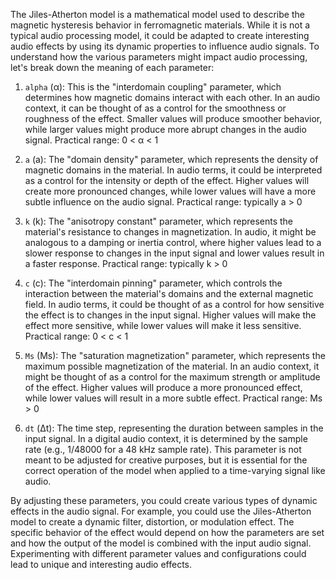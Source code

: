 The Jiles-Atherton model is a mathematical model used to describe the magnetic hysteresis behavior in ferromagnetic materials. While it is not a typical audio processing model, it could be adapted to create interesting audio effects by using its dynamic properties to influence audio signals. To understand how the various parameters might impact audio processing, let's break down the meaning of each parameter:

1. `alpha` (α): This is the "interdomain coupling" parameter, which determines how magnetic domains interact with each other. In an audio context, it can be thought of as a control for the smoothness or roughness of the effect. Smaller values will produce smoother behavior, while larger values might produce more abrupt changes in the audio signal.
   Practical range: 0 < α < 1

2. `a` (a): The "domain density" parameter, which represents the density of magnetic domains in the material. In audio terms, it could be interpreted as a control for the intensity or depth of the effect. Higher values will create more pronounced changes, while lower values will have a more subtle influence on the audio signal.
   Practical range: typically a > 0

3. `k` (k): The "anisotropy constant" parameter, which represents the material's resistance to changes in magnetization. In audio, it might be analogous to a damping or inertia control, where higher values lead to a slower response to changes in the input signal and lower values result in a faster response.
   Practical range: typically k > 0

4. `c` (c): The "interdomain pinning" parameter, which controls the interaction between the material's domains and the external magnetic field. In audio terms, it could be thought of as a control for how sensitive the effect is to changes in the input signal. Higher values will make the effect more sensitive, while lower values will make it less sensitive.
   Practical range: 0 < c < 1

5. `Ms` (Ms): The "saturation magnetization" parameter, which represents the maximum possible magnetization of the material. In an audio context, it might be thought of as a control for the maximum strength or amplitude of the effect. Higher values will produce a more pronounced effect, while lower values will result in a more subtle effect.
   Practical range: Ms > 0

6. `dt` (Δt): The time step, representing the duration between samples in the input signal. In a digital audio context, it is determined by the sample rate (e.g., 1/48000 for a 48 kHz sample rate). This parameter is not meant to be adjusted for creative purposes, but it is essential for the correct operation of the model when applied to a time-varying signal like audio.

By adjusting these parameters, you could create various types of dynamic effects in the audio signal. For example, you could use the Jiles-Atherton model to create a dynamic filter, distortion, or modulation effect. The specific behavior of the effect would depend on how the parameters are set and how the output of the model is combined with the input audio signal. Experimenting with different parameter values and configurations could lead to unique and interesting audio effects.
